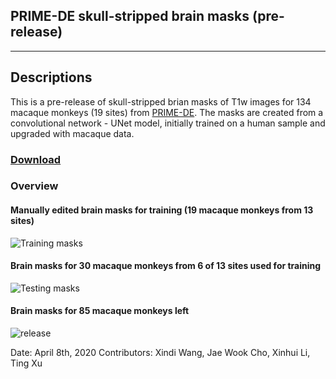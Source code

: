 ## PRIME-DE skull-stripped brain masks (pre-release)
----
## Descriptions
This is a pre-release of skull-stripped brian masks of T1w images for 134 macaque monkeys (19 sites) from [PRIME-DE](http://fcon_1000.projects.nitrc.org/indi/indiPRIME.html). The masks are created from a convolutional network - UNet model, initially trained on a human sample and upgraded with macaque data.

### [Download](https://github.com/TingsterX/PRIME-DE/releases/tag/pre-release)

### Overview 

#### Manually edited brain masks for training (19 macaque monkeys from 13 sites)
![Training masks](https://github.com/TingsterX/PRIME-DE/blob/master/BrainExtraction/release/pre-release_2020-04-08/train_gt.gif)

#### Brain masks for 30 macaque monkeys from 6 of 13 sites used for training 
![Testing masks](https://github.com/TingsterX/PRIME-DE/blob/master/BrainExtraction/release/pre-release_2020-04-08/test_unet.gif)

#### Brain masks for 85 macaque monkeys left
![release](https://github.com/TingsterX/PRIME-DE/blob/master/BrainExtraction/release/pre-release_2020-04-08/other_unet.gif)

Date: April 8th, 2020
Contributors: Xindi Wang, Jae Wook Cho, Xinhui Li, Ting Xu
